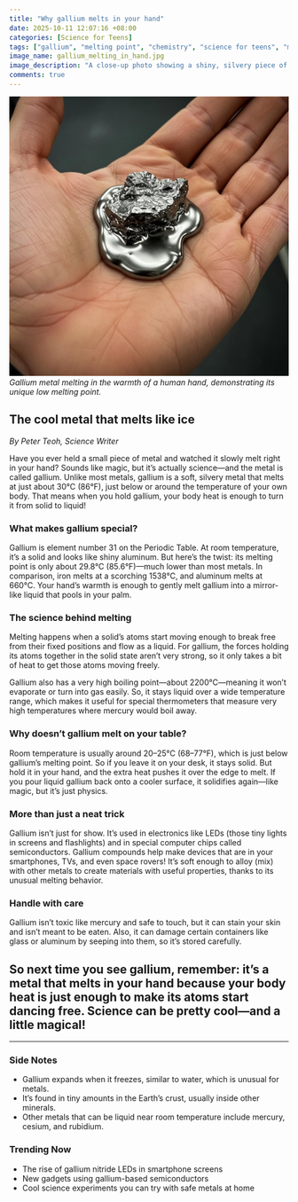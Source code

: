 ```yaml
---
title: "Why gallium melts in your hand"
date: 2025-10-11 12:07:16 +08:00
categories: [Science for Teens]
tags: ["gallium", "melting point", "chemistry", "science for teens", "metals"]
image_name: gallium_melting_in_hand.jpg
image_description: "A close-up photo showing a shiny, silvery piece of gallium metal melting into a small reflective puddle in the palm of a teenager’s hand, with warm skin tones contrasting the bright metal."
comments: true
---
```


![Gallium metal melting in the warmth of a human hand, demonstrating its unique low melting point.](/assets/images/gallium_melting_in_hand.jpg)
*Gallium metal melting in the warmth of a human hand, demonstrating its unique low melting point.*

<!-- Image Description: A close-up photo showing a shiny, silvery piece of gallium metal melting into a small reflective puddle in the palm of a teenager’s hand, with warm skin tones contrasting the bright metal. -->

## The cool metal that melts like ice

*By Peter Teoh, Science Writer*

Have you ever held a small piece of metal and watched it slowly melt right in your hand? Sounds like magic, but it’s actually science—and the metal is called gallium. Unlike most metals, gallium is a soft, silvery metal that melts at just about 30°C (86°F), just below or around the temperature of your own body. That means when you hold gallium, your body heat is enough to turn it from solid to liquid!

### What makes gallium special?

Gallium is element number 31 on the Periodic Table. At room temperature, it’s a solid and looks like shiny aluminum. But here’s the twist: its melting point is only about 29.8°C (85.6°F)—much lower than most metals. In comparison, iron melts at a scorching 1538°C, and aluminum melts at 660°C. Your hand’s warmth is enough to gently melt gallium into a mirror-like liquid that pools in your palm.

### The science behind melting

Melting happens when a solid’s atoms start moving enough to break free from their fixed positions and flow as a liquid. For gallium, the forces holding its atoms together in the solid state aren’t very strong, so it only takes a bit of heat to get those atoms moving freely.

Gallium also has a very high boiling point—about 2200°C—meaning it won’t evaporate or turn into gas easily. So, it stays liquid over a wide temperature range, which makes it useful for special thermometers that measure very high temperatures where mercury would boil away.

### Why doesn’t gallium melt on your table?

Room temperature is usually around 20–25°C (68–77°F), which is just below gallium’s melting point. So if you leave it on your desk, it stays solid. But hold it in your hand, and the extra heat pushes it over the edge to melt. If you pour liquid gallium back onto a cooler surface, it solidifies again—like magic, but it’s just physics.

### More than just a neat trick

Gallium isn’t just for show. It’s used in electronics like LEDs (those tiny lights in screens and flashlights) and in special computer chips called semiconductors. Gallium compounds help make devices that are in your smartphones, TVs, and even space rovers! It’s soft enough to alloy (mix) with other metals to create materials with useful properties, thanks to its unusual melting behavior.

### Handle with care

Gallium isn’t toxic like mercury and safe to touch, but it can stain your skin and isn’t meant to be eaten. Also, it can damage certain containers like glass or aluminum by seeping into them, so it’s stored carefully.

## So next time you see gallium, remember: it’s a metal that melts in your hand because your body heat is just enough to make its atoms start dancing free. Science can be pretty cool—and a little magical!

---

### Side Notes

- Gallium expands when it freezes, similar to water, which is unusual for metals.
- It’s found in tiny amounts in the Earth’s crust, usually inside other minerals.
- Other metals that can be liquid near room temperature include mercury, cesium, and rubidium.

### Trending Now

- The rise of gallium nitride LEDs in smartphone screens
- New gadgets using gallium-based semiconductors
- Cool science experiments you can try with safe metals at home


